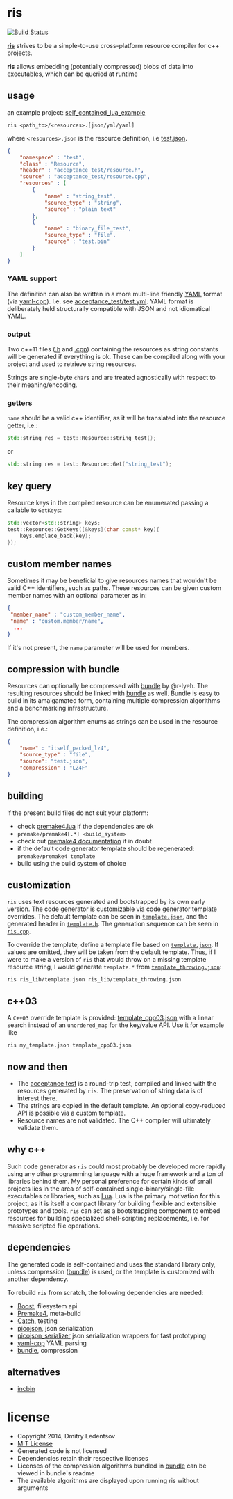 ris
===

[![Build Status](https://travis-ci.org/d-led/ris.svg?branch=master)](https://travis-ci.org/d-led/ris)

[**ris**](https://github.com/d-led/ris) strives to be a simple-to-use cross-platform resource compiler for c++ projects.

**ris** allows embedding (potentially compressed) blobs of data into executables, which can be queried at runtime

usage
-----

an example project: [self_contained_lua_example](https://github.com/d-led/self_contained_lua_example)

`ris <path_to>/<resources>.[json/yml/yaml]`

where `<resources>.json` is the resource definition, i.e [test.json](acceptance_test/test.json).

```json
{
    "namespace" : "test",
    "class" : "Resource",
    "header" : "acceptance_test/resource.h",
    "source" : "acceptance_test/resource.cpp",
    "resources" : [
        {
            "name" : "string_test",
            "source_type" : "string",
            "source" : "plain text"
        },
        {
            "name" : "binary_file_test",
            "source_type" : "file",
            "source" : "test.bin"
        }
    ]
}
```

### YAML support ###

The definition can also be written in a more multi-line friendly [YAML](http://yaml.org/) format (via [yaml-cpp](https://github.com/jbeder/yaml-cpp)). I.e. see [acceptance_test/test.yml](acceptance_test/test.yml). YAML format is deliberately held structurally compatible with JSON and not idiomatical YAML.

### output ###

Two c++11 files ([.h](acceptance_test/resource.h) and [.cpp](acceptance_test/resource.h)) containing the resources as string constants will be generated if everything is ok. These can be compiled along with your project and used to retrieve string resources.

Strings are single-byte `char`s and are treated agnostically with respect to their meaning/encoding.

### getters ###

`name` should be a valid c++ identifier, as it will be translated into the resource getter, i.e.:

```cpp
std::string res = test::Resource::string_test();
```
or
```cpp
std::string res = test::Resource::Get("string_test");
```

key query
---------

Resource keys in the compiled resource can be enumerated passing a callable to `GetKeys`:

```cpp
std::vector<std::string> keys;
test::Resource::GetKeys([&keys](char const* key){
    keys.emplace_back(key);
});
```

custom member names
-------------------

Sometimes it may be beneficial to give resources names that wouldn't be valid C++ identifiers, such as paths. These resources can be given custom member names with an optional parameter as in:

```json
{
 "member_name" : "custom_member_name",
 "name" : "custom.member/name",
  ...
}
```

If it's not present, the `name` parameter will be used for members.

compression with bundle
-----------------------

Resources can optionally be compressed with [bundle](https://github.com/r-lyeh/bundle.git) by @r-lyeh. The resulting resources should be linked with [bundle](https://github.com/r-lyeh/bundle.git) as well. Bundle is easy to build in its amalgamated form, containing multiple compression algorithms and a benchmarking infrastructure.

The compression algorithm enums as strings can be used in the resource definition, i.e.:

```json
{
    "name" : "itself_packed_lz4",
    "source_type" : "file",
    "source": "test.json",
    "compression" : "LZ4F"
}
```

building
--------

if the present build files do not suit your platform:
- check [premake4.lua](premake4.lua) if the dependencies are ok
- `premake/premake4[.*] <build_system>`
- check out [premake4 documentation](http://industriousone.com/premake-quick-start) if in doubt
- if the default code generator template should be regenerated: `premake/premake4 template`
- build using the build system of choice

customization
-------------

`ris` uses text resources generated and bootstrapped by its own early version. The code generator is customizable via code generator template overrides. The default template can be seen in [`template.json`](ris_lib/template.json), and the generated header in [`template.h`](ris_lib/template.h). The generation sequence can be seen in [`ris.cpp`](ris_app/ris.cpp).

To override the template, define a template file based on [`template.json`](ris_lib/template.json). If values are omitted, they will be taken from the default template. Thus, if I were to make a version of `ris` that would throw on a missing template resource string, I would generate `template.*` from [`template_throwing.json`](ris_lib/template_throwing.json):

```
ris ris_lib/template.json ris_lib/template_throwing.json
```

c++03
-----

A `C++03` override template is provided: [template_cpp03.json](ris_lib/template_cpp03.json) with a linear search instead of an `unordered_map` for the key/value API. Use it for example like

```
ris my_template.json template_cpp03.json
```

now and then
------------

- The [acceptance test](acceptance_test) is a round-trip test, compiled and linked with the resources generated by `ris`. The preservation of string data is of interest there.
- The strings are copied in the default template. An optional copy-reduced API is possible via a custom template.
- Resource names are not validated. The C++ compiler will ultimately validate them.

why c++
-------

Such code generator as `ris` could most probably be developed more rapidly using any other programming language with a huge framework and a ton of libraries behind them. My personal preference for certain kinds of small projects lies in the area of self-contained single-binary/single-file executables or libraries, such as [Lua](http://www.lua.org). Lua is the primary motivation for this project, as it is itself a compact library for building flexible and extensible prototypes and tools. `ris` can act as a bootstrapping component to embed resources for building specialized shell-scripting replacements, i.e. for massive scripted file operations.

dependencies
------------

The generated code is self-contained and uses the standard library only, unless compression ([bundle](https://github.com/r-lyeh/bundle)) is used, or the template is customized with another dependency.

To rebuild `ris` from scratch, the following dependencies are needed:

- [Boost](http://www.boost.org/), filesystem api
- [Premake4](https://bitbucket.org/premake/premake-dev/wiki/Home), meta-build
- [Catch](https://github.com/philsquared/Catch), testing
- [picojson](https://github.com/kazuho/picojson), json serialization
- [picojson_serializer](https://github.com/d-led/picojson_serializer) json serialization wrappers for fast prototyping
- [yaml-cpp](https://github.com/jbeder/yaml-cpp) YAML parsing
- [bundle](https://github.com/r-lyeh/bundle), compression

alternatives
------------

 - [incbin](https://github.com/graphitemaster/incbin)

license
=======

- Copyright 2014, Dmitry Ledentsov
- [MIT License](LICENSE)
- Generated code is not licensed
- Dependencies retain their respective licenses
 - Licenses of the compression algorithms bundled in [bundle](https://github.com/r-lyeh/bundle) can be viewed in bundle's readme
 - The available algorithms are displayed upon running ris without arguments
